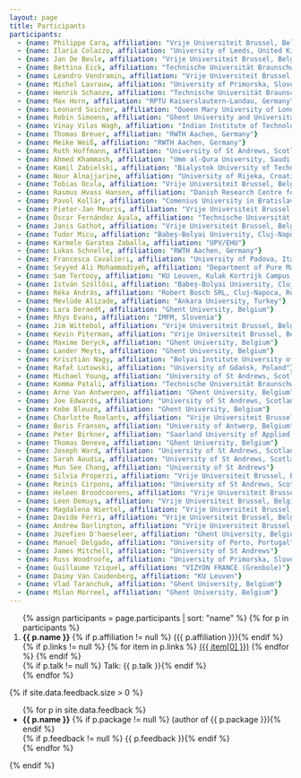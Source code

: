 ```yaml
---
layout: page
title: Participants
participants:
  - {name: Philippe Cara, affiliation: "Vrije Universiteit Brussel, Belgium"}
  - {name: Ilaria Colazzo, affiliation: "University of Leeds, United Kingdom"}
  - {name: Jan De Beule, affiliation: "Vrije Universiteit Brussel, Belgium"}
  - {name: Bettina Eick, affiliation: "Technische Universität Braunschweig, Germany"}
  - {name: Leandro Vendramin, affiliation: "Vrije Universiteit Brussel, Belgium"}
  - {name: Michel Lavrauw, affiliation: "University of Primorska, Slovenia"}
  - {name: Henrik Schanze, affiliation: "Technische Universität Braunschweig, Germany"}
  - {name: Max Horn, affiliation: "RPTU Kaiserslautern-Landau, Germany"}
  - {name: Leonard Soicher, affiliation: "Queen Mary University of London, United Kingdom"}
  - {name: Robin Simoens, affiliation: "Ghent University and Universitat Politècnica de Catalunya"}
  - {name: Vinay Vilas Wagh, affiliation: "Indian Institute of Technology Guwahati, India"}
  - {name: Thomas Breuer, affiliation: "RWTH Aachen, Germany"}
  - {name: Meike Weiß, affiliation: "RWTH Aachen, Germany"}
  - {name: Ruth Hoffmann, affiliation: "University of St Andrews, Scotland"}
  - {name: Ahmed Khammash, affiliation: "Umm al-Qura University, Saudi Arabia"}
  - {name: Kamil Zabielski, affiliation: "Bialystok University of Technology"}
  - {name: Nour Alnajjarine, affiliation: "University of Rijeka, Croatia"}
  - {name: Tobias Ocula, affiliation: "Vrije Universiteit Brussel, Belgium"}
  - {name: Rasmus Hvass Hansen, affiliation: "Danish Research Centre for Magnetic Resonance (DRCMR)"}
  - {name: Pavol Kollár, affiliation: "Comenius University in Bratislava, Slovakia"}
  - {name: Pieter-Jan Meuris, affiliation: "Vrije Universiteit Brussel, Belgium"}
  - {name: Óscar Fernández Ayala, affiliation: "Technische Universität Braunschweig, Germany"}
  - {name: Janis Gathot, affiliation: "Vrije Universiteit Brussel, Belgium"}
  - {name: Tudor Micu, affiliation: "Babeș-Bolyai University, Cluj-Napoca, Romania"}
  - {name: Karmele Garatea Zaballa, affiliation: "UPV/EHU"}
  - {name: Lukas Schnelle, affiliation: "RWTH Aachen, Germany"}
  - {name: Francesca Cavalieri, affiliation: "University of Padova, Italy"}
  - {name: Seyyed Ali Mohammadiyeh, affiliation: "Department of Pure Mathematics, Faculty of Mathematical Sciences, University of Kashan, Iran"}
  - {name: Sam Tertooy, affiliation: "KU Leuven, Kulak Kortrijk Campus, Belgium"}
  - {name: István Szöllősi, affiliation: "Babeș-Bolyai University, Cluj-Napoca, Romania"}
  - {name: Réka András, affiliation: "Robert Bosch SRL, Cluj-Napoca, Romania"}
  - {name: Mevlüde Alizade, affiliation: "Ankara University, Turkey"}
  - {name: Lara Deraedt, affiliation: "Ghent University, Belgium"}
  - {name: Rhys Evans, affiliation: "IMFM, Slovenia"}
  - {name: Jim Wittebol, affiliation: "Vrije Universiteit Brussel, Belgium"}
  - {name: Kevin Piterman, affiliation: "Vrije Universiteit Brussel, Belgium"}
  - {name: Maxime Deryck, affiliation: "Ghent University, Belgium"}
  - {name: Lander Meyts, affiliation: "Ghent University, Belgium"}
  - {name: Krisztián Nagy, affiliation: "Bolyai Institute University of Szeged, Hungary"}
  - {name: Rafał Lutowski, affiliation: "University of Gdańsk, Poland"}
  - {name: Michael Young, affiliation: "University of St Andrews, Scotland"}
  - {name: Komma Patali, affiliation: "Technische Universität Braunschweig, Germany"}
  - {name: Arne Van Antwerpen, affiliation: "Ghent University, Belgium"}
  - {name: Joe Edwards, affiliation: "University of St Andrews, Scotland"}
  - {name: Kobe Bleuzé, affiliation: "Ghent University, Belgium"}
  - {name: Charlotte Roelants, affiliation: "Vrije Universiteit Brussel, Belgium"}
  - {name: Boris Fransen, affiliation: "University of Antwerp, Belgium"}
  - {name: Peter Birkner, affiliation: "Saarland University of Applied Sciences, Germany"}
  - {name: Thomas Deneve, affiliation: "Ghent University, Belgium"}
  - {name: Joseph Ward, affiliation: "University of St Andrews, Scotland"}
  - {name: Sarah Aoudia, affiliation: "University of St Andrews, Scotland"}
  - {name: Mun See Chang, affiliation: "University of St Andrews"}
  - {name: Silvia Properzi, affiliation: "Vrije Universiteit Brussel, Belgium"}
  - {name: Reinis Cirpons, affiliation: "University of St Andrews, Scotland"}
  - {name: Heleen Broodcoorens, affiliation: "Vrije Universiteit Brussel, Belgium"}
  - {name: Leen Demuys, affiliation: "Vrije Universiteit Brussel, Belgium"}
  - {name: Magdalena Wiertel, affiliation: "Vrije Universiteit Brussel, Belgium"}
  - {name: Davide Ferri, affiliation: "Vrije Universiteit Brussel, Belgium"}
  - {name: Andrew Darlington, affiliation: "Vrije Universiteit Brussel, Belgium"}
  - {name: Jozefien D'haeseleer, affiliation: "Ghent University, Belgium"}
  - {name: Manuel Delgado, affiliation: "University of Porto, Portugal"}
  - {name: James Mitchell, affiliation: "University of St Andrews"}
  - {name: Russ Woodroofe, affiliation: "University of Primorska, Slovenia"}
  - {name: Guillaume Yziquel, affiliation: "VIZYON FRANCE (Grenbole)"}
  - {name: Daimy Van Caudenberg, affiliation: "KU Leuven"}
  - {name: Vlad Taranchuk, affiliation: "Ghent University, Belgium"}
  - {name: Milan Morreel, affiliation: "Ghent University, Belgium"}
---
```


<ol>{% assign participants = page.participants | sort: "name" %}
{% for p in participants %}
  <li>
    <strong>{{ p.name }}</strong>
    {% if p.affiliation != null %} ({{ p.affiliation }}){% endif %}
    {% if p.links != null %}
        {% for item in p.links %}
            <a href="{{ item[1] }}">({{ item[0] }})</a>
        {% endfor %}
    {% endif %}
    <br/>
      {% if p.talk != null %} Talk: {{ p.talk }}{% endif %}
  </li>
{% endfor %}
</ol>

{% if site.data.feedback.size > 0 %}

<ul>
{% for p in site.data.feedback %}
  <li>
    <strong>{{ p.name }}</strong>
    {% if p.package != null %} (author of {{ p.package }}){% endif %}
    <br/>
    {% if p.feedback != null %} {{ p.feedback }}{% endif %}
  </li>
{% endfor %}
</ul>

{% endif %}

<!--
## Conference photo
[<img src="{{ site.baseurl }}/public/conf_photo.jpg" />]({{ site.baseurl }}/public/conf_photo.jpg)
-->
